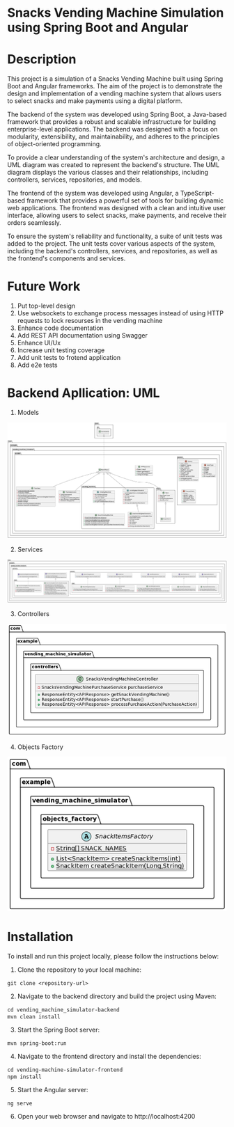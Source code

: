 # Snacks Vending Machine Simulation using Spring Boot and Angular

# Description
This project is a simulation of a Snacks Vending Machine built using Spring Boot and Angular frameworks. The aim of the project is to demonstrate the design and implementation of a vending machine system that allows users to select snacks and make payments using a digital platform.

The backend of the system was developed using Spring Boot, a Java-based framework that provides a robust and scalable infrastructure for building enterprise-level applications. The backend was designed with a focus on modularity, extensibility, and maintainability, and adheres to the principles of object-oriented programming.

To provide a clear understanding of the system's architecture and design, a UML diagram was created to represent the backend's structure. The UML diagram displays the various classes and their relationships, including controllers, services, repositories, and models.

The frontend of the system was developed using Angular, a TypeScript-based framework that provides a powerful set of tools for building dynamic web applications. The frontend was designed with a clean and intuitive user interface, allowing users to select snacks, make payments, and receive their orders seamlessly.

To ensure the system's reliability and functionality, a suite of unit tests was added to the project. The unit tests cover various aspects of the system, including the backend's controllers, services, and repositories, as well as the frontend's components and services.

# Future Work
1. Put top-level design
2. Use websockets to exchange process messages instead of using HTTP requests to lock resourses in the vending machine
3. Enhance code documentation
4. Add REST API documentation using Swagger
5. Enhance UI/Ux
6. Increase unit testing coverage
7. Add unit tests to frotend application
8. Add e2e tests

# Backend Apllication: UML

1. Models


![Models UML](https://github.com/saleemhamo/vending-machine-simulator/blob/main/images/ModelsUML.png?raw=true)

2. Services


![Services UML](https://github.com/saleemhamo/vending-machine-simulator/blob/main/images/ServicesUML.png?raw=true)

3. Controllers


![Controllers UML](https://github.com/saleemhamo/vending-machine-simulator/blob/main/images/ControllersUML.png?raw=true)

4. Objects Factory


![Factory UML](https://github.com/saleemhamo/vending-machine-simulator/blob/main/images/FactoryUML.png?raw=true)

# Installation
To install and run this project locally, please follow the instructions below:

1. Clone the repository to your local machine:

```
git clone <repository-url>
```
2. Navigate to the backend directory and build the project using Maven:
```
cd vending_machine_simulator-backend
mvn clean install
```
3. Start the Spring Boot server:
```
mvn spring-boot:run
```
4. Navigate to the frontend directory and install the dependencies:
```
cd vending-machine-simulator-frontend
npm install
```
5. Start the Angular server:
```
ng serve
```
6. Open your web browser and navigate to http://localhost:4200
